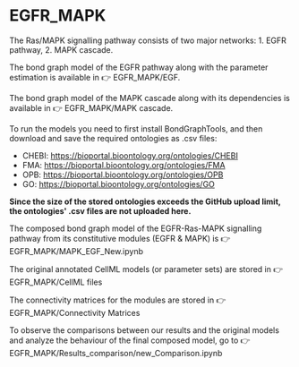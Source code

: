 # EGFR_MAPK

The Ras/MAPK signalling pathway consists of two major networks: 1. EGFR pathway, 2. MAPK cascade.

The bond graph model of the EGFR pathway along with the parameter estimation is available in :point_right: EGFR_MAPK/EGF.

The bond graph model of the MAPK cascade along with its dependencies is available in :point_right: EGFR_MAPK/MAPK cascade.

To run the models you need to first install BondGraphTools, and then download and save the required ontologies as .csv files:

- CHEBI: https://bioportal.bioontology.org/ontologies/CHEBI
- FMA: https://bioportal.bioontology.org/ontologies/FMA
- OPB: https://bioportal.bioontology.org/ontologies/OPB
- GO: https://bioportal.bioontology.org/ontologies/GO

__Since the size of the stored ontologies exceeds the GitHub upload limit, the ontologies' .csv files are not uploaded here.__

The composed bond graph model of the EGFR-Ras-MAPK signalling pathway from its constitutive modules (EGFR & MAPK) is :point_right: EGFR_MAPK/MAPK_EGF_New.ipynb

The original annotated CellML models (or parameter sets) are stored in :point_right: EGFR_MAPK/CellML files

The connectivity matrices for the modules are stored in :point_right: EGFR_MAPK/Connectivity Matrices

To observe the comparisons between our results and the original models and analyze the behaviour of the final composed model, go to :point_right: EGFR_MAPK/Results_comparison/new_Comparison.ipynb
